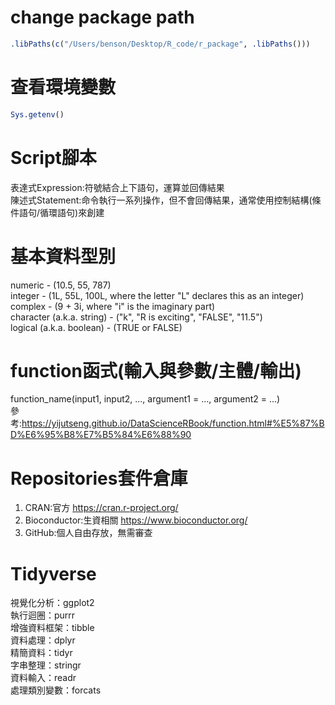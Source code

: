 # change package path 
```R
.libPaths(c("/Users/benson/Desktop/R_code/r_package", .libPaths()))
```
# 查看環境變數
```R
Sys.getenv()
```
# Script腳本
表達式Expression:符號結合上下語句，運算並回傳結果  
陳述式Statement:命令執行一系列操作，但不會回傳結果，通常使用控制結構(條件語句/循環語句)來創建
# 基本資料型別
numeric - (10.5, 55, 787)  
integer - (1L, 55L, 100L, where the letter "L" declares this as an integer)  
complex - (9 + 3i, where "i" is the imaginary part)  
character (a.k.a. string) - ("k", "R is exciting", "FALSE", "11.5")  
logical (a.k.a. boolean) - (TRUE or FALSE)  

# function函式(輸入與參數/主體/輸出)
function_name(input1, input2, ..., argument1 = ..., argument2 = ...)  
參考:https://yijutseng.github.io/DataScienceRBook/function.html#%E5%87%BD%E6%95%B8%E7%B5%84%E6%88%90

# Repositories套件倉庫
1. CRAN:官方 https://cran.r-project.org/  
2. Bioconductor:生資相關 https://www.bioconductor.org/  
3. GitHub:個人自由存放，無需審查

# Tidyverse
視覺化分析：ggplot2  
執行迴圈：purrr  
增強資料框架：tibble  
資料處理：dplyr  
精簡資料：tidyr  
字串整理：stringr  
資料輸入：readr  
處理類別變數：forcats  
















